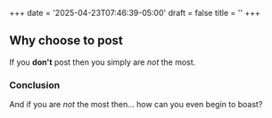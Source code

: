 +++
date = '2025-04-23T07:46:39-05:00'
draft = false
title = ''
+++
## Why choose to post

If you **don't** post then you simply are *not* the most.

### Conclusion

And if you are *not* the most then... how can you even begin to boast?